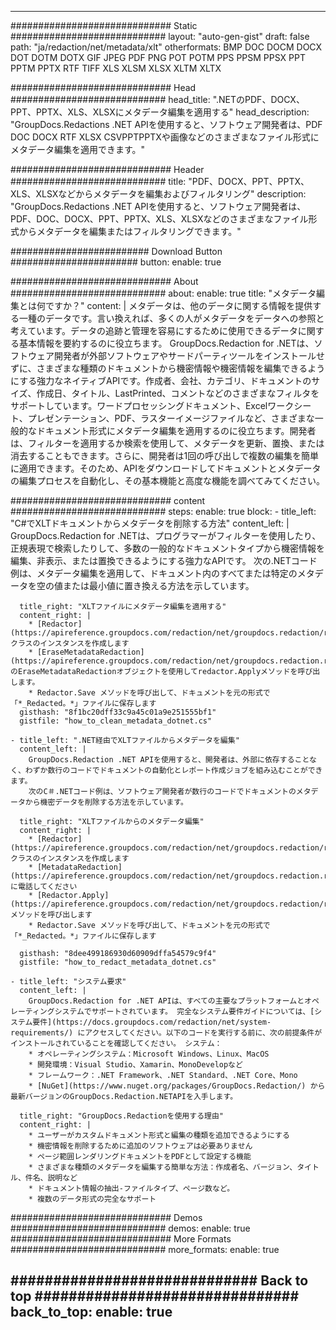 
---
############################# Static ############################
layout: "auto-gen-gist" 
draft: false
path: "ja/redaction/net/metadata/xlt"
otherformats: BMP DOC DOCM DOCX DOT DOTM DOTX GIF JPEG PDF PNG POT POTM PPS PPSM PPSX PPT PPTM PPTX RTF TIFF XLS XLSM XLSX XLTM XLTX  

############################# Head ############################
head_title: ".NETのPDF、DOCX、PPT、PPTX、XLS、XLSXにメタデータ編集を適用する"
head_description: "GroupDocs.Redactions .NET APIを使用すると、ソフトウェア開発者は、PDF DOC DOCX RTF XLSX CSVPPTPPTXや画像などのさまざまなファイル形式にメタデータ編集を適用できます。"

############################# Header ############################
title: "PDF、DOCX、PPT、PPTX、XLS、XLSXなどからメタデータを編集およびフィルタリング"
description: "GroupDocs.Redactions .NET APIを使用すると、ソフトウェア開発者は、PDF、DOC、DOCX、PPT、PPTX、XLS、XLSXなどのさまざまなファイル形式からメタデータを編集またはフィルタリングできます。"

######################### Download Button #######################
button:
    enable: true

############################# About ############################
about:
    enable: true
    title: "メタデータ編集とは何ですか？"
    content: |
        メタデータは、他のデータに関する情報を提供する一種のデータです。言い換えれば、多くの人がメタデータをデータへの参照と考えています。データの追跡と管理を容易にするために使用できるデータに関する基本情報を要約するのに役立ちます。 GroupDocs.Redaction for .NETは、ソフトウェア開発者が外部ソフトウェアやサードパーティツールをインストールせずに、さまざまな種類のドキュメントから機密情報や機密情報を編集できるようにする強力なネイティブAPIです。作成者、会社、カテゴリ、ドキュメントのサイズ、作成日、タイトル、LastPrinted、コメントなどのさまざまなフィルタをサポートしています。ワードプロセッシングドキュメント、Excelワークシート、プレゼンテーション、PDF、ラスターイメージファイルなど、さまざまな一般的なドキュメント形式にメタデータ編集を適用するのに役立ちます。開発者は、フィルターを適用するか検索を使用して、メタデータを更新、置換、または消去することもできます。さらに、開発者は1回の呼び出しで複数の編集を簡単に適用できます。そのため、APIをダウンロードしてドキュメントとメタデータの編集プロセスを自動化し、その基本機能と高度な機能を調べてみてください。

############################# content ############################
steps:
    enable: true
    block:
    - title_left: "C#でXLTドキュメントからメタデータを削除する方法"
      content_left: |
        GroupDocs.Redaction for .NETは、プログラマーがフィルターを使用したり、正規表現で検索したりして、多数の一般的なドキュメントタイプから機密情報を編集、非表示、または置換できるようにする強力なAPIです。
        次の.NETコード例は、メタデータ編集を適用して、ドキュメント内のすべてまたは特定のメタデータを空の値または最小値に置き換える方法を示しています。

      title_right: "XLTファイルにメタデータ編集を適用する"
      content_right: |
        * [Redactor](https://apireference.groupdocs.com/redaction/net/groupdocs.redaction/redactor) クラスのインスタンスを作成します
        * [EraseMetadataRedaction](https://apireference.groupdocs.com/redaction/net/groupdocs.redaction.redactions/erasemetadataredaction) のEraseMetadataRedactionオブジェクトを使用してredactor.Applyメソッドを呼び出します。
        * Redactor.Save メソッドを呼び出して、ドキュメントを元の形式で「*_Redacted。*」ファイルに保存します        
      gisthash: "8f1bc20dff33c9a45c01a9e251555bf1"
      gistfile: "how_to_clean_metadata_dotnet.cs"

    - title_left: ".NET経由でXLTファイルからメタデータを編集"
      content_left: |
        GroupDocs.Redaction .NET APIを使用すると、開発者は、外部に依存することなく、わずか数行のコードでドキュメントの自動化とレポート作成ジョブを組み込むことができます。
        次のC＃.NETコード例は、ソフトウェア開発者が数行のコードでドキュメントのメタデータから機密データを削除する方法を示しています。
        
      title_right: "XLTファイルからのメタデータ編集"
      content_right: |
        * [Redactor](https://apireference.groupdocs.com/redaction/net/groupdocs.redaction/redactor) クラスのインスタンスを作成します
        * [MetadataRedaction](https://apireference.groupdocs.com/redaction/net/groupdocs.redaction.redactions/metadataredaction) に電話してください
        * [Redactor.Apply](https://apireference.groupdocs.com/redaction/net/groupdocs.redaction/redactor/methods/apply/index) メソッドを呼び出します 
        * Redactor.Save メソッドを呼び出して、ドキュメントを元の形式で「*_Redacted。*」ファイルに保存します
        
      gisthash: "8dee499186930d60909dffa54579c9f4"
      gistfile: "how_to_redact_metadata_dotnet.cs"

    - title_left: "システム要求"
      content_left: |
        GroupDocs.Redaction for .NET APIは、すべての主要なプラットフォームとオペレーティングシステムでサポートされています。 完全なシステム要件ガイドについては、[システム要件](https://docs.groupdocs.com/redaction/net/system-requirements/) にアクセスしてください。以下のコードを実行する前に、次の前提条件がインストールされていることを確認してください。 システム：
        * オペレーティングシステム：Microsoft Windows、Linux、MacOS
        * 開発環境：Visual Studio、Xamarin、MonoDevelopなど
        * フレームワーク：.NET Framework、.NET Standard、.NET Core、Mono
        * [NuGet](https://www.nuget.org/packages/GroupDocs.Redaction/) から最新バージョンのGroupDocs.Redaction.NETAPIを入手します。
        
      title_right: "GroupDocs.Redactionを使用する理由"
      content_right: |
        * ユーザーがカスタムドキュメント形式と編集の種類を追加できるようにする
        * 機密情報を削除するために追加のソフトウェアは必要ありません
        * ページ範囲レンダリングドキュメントをPDFとして設定する機能
        * さまざまな種類のメタデータを編集する簡単な方法：作成者名、バージョン、タイトル、件名、説明など
        * ドキュメント情報の抽出-ファイルタイプ、ページ数など。
        * 複数のデータ形式の完全なサポート

############################# Demos ############################
demos:
    enable: true
############################# More Formats ############################
more_formats:
    enable: true

############################# Back to top ###############################
back_to_top:
    enable: true
---